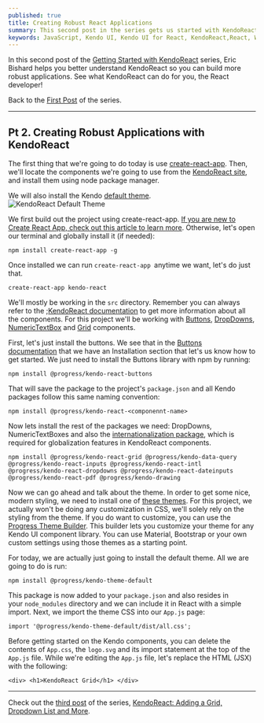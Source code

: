 ```yaml
---
published: true
title: Creating Robust React Applications
summary: This second post in the series gets us started with KendoReact and provides a better understanding of how to build robust applications in React.
keywords: JavaScript, Kendo UI, Kendo UI for React, KendoReact,React, Web Development
---
```


In this second post of the [Getting Started with KendoReact](https://www.telerik.com/blogs/kendo-react-getting-started-blog-series) series, Eric Bishard helps you better understand KendoReact so you can build more robust applications. See what KendoReact can do for you, the React developer!

Back to the [First Post](https://www.telerik.com/blogs/kendoreact-what-can-it-do-for-you) of the series.

* * *

## Pt 2\. Creating Robust Applications with KendoReact

The first thing that we're going to do today is use [create-react-app](https://github.com/facebook/create-react-app). Then, we'll locate the components we're going to use from the [KendoReact site](https://www.telerik.com/kendo-react-ui/components), and install them using node package manager.

We will also install the Kendo [default theme](https://www.telerik.com/kendo-react-ui/components/styling/theme-default/).  
![KendoReact Default Theme](https://d585tldpucybw.cloudfront.net/sfimages/default-source/default-album/default-themea5f7c40fb19a4cfbbfdd4ab5bbade752.png?sfvrsn=fd2e954c_1 "KendoReact Default Theme")

We first build out the project using create-react-app. [If you are new to Create React App, check out this article to learn more](https://www.telerik.com/blogs/hello-create-react-app-2). Otherwise, let's open our terminal and globally install it (if needed):

    npm install create-react-app -g

Once installed we can run `create-react-app `anytime we want, let's do just that.

    create-react-app kendo-react

We'll mostly be working in the `src` directory. Remember you can always refer to the ;[KendoReact documentation](https://www.telerik.com/kendo-react-ui/components/) to get more information about all the components. For this project we'll be working with [Buttons](https://www.telerik.com/kendo-react-ui/components/buttons/), [DropDowns](https://www.telerik.com/kendo-react-ui/components/dropdowns/), [NumericTextBox](https://www.telerik.com/kendo-react-ui/components/inputs/numerictextbox/) and [Grid](https://www.telerik.com/kendo-react-ui/components/grid/) components.

First, let's just install the buttons. We see that in the [Buttons documentation](https://www.telerik.com/kendo-react-ui/components/buttons/#toc-installation) that we have an Installation section that let's us know how to get started. We just need to install the Buttons library with npm by running:

    npm install @progress/kendo-react-buttons

That will save the package to the project's `package.json` and all Kendo packages follow this same naming convention:

    npm install @progress/kendo-react-<componennt-name>

Now lets install the rest of the packages we need: DropDowns, NumericTextBoxes and also the [internationalization package](https://www.telerik.com/kendo-react-ui/components/globalization/i18n/), which is required for globalization features in KendoReact components.

    npm install @progress/kendo-react-grid @progress/kendo-data-query @progress/kendo-react-inputs @progress/kendo-react-intl @progress/kendo-react-dropdowns @progress/kendo-react-dateinputs @progress/kendo-react-pdf @progress/kendo-drawing

Now we can go ahead and talk about the theme. In order to get some nice, modern styling, we need to install one of [these themes](https://www.telerik.com/kendo-react-ui/components/styling/). For this project, we actually won't be doing any customization in CSS, we'll solely rely on the styling from the theme. If you do want to customize, you can use the [Progress Theme Builder](https://themebuilder.telerik.com/). This builder lets you customize your theme for any Kendo UI component library. You can use Material, Bootstrap or your own custom settings using those themes as a starting point.  

For today, we are actually just going to install the default theme. All we are going to do is run:

    npm install @progress/kendo-theme-default

This package is now added to your `package.json` and also resides in your `node_modules` directory and we can include it in React with a simple import. Next, we import the theme CSS into our `App.js` page:

    import '@progress/kendo-theme-default/dist/all.css';

Before getting started on the Kendo components, you can delete the contents of `App.css`, the `logo.svg` and its import statement at the top of the `App.js` file. While we're editing the `App.js` file, let's replace the HTML (JSX) with the following:

    <div> <h1>KendoReact Grid</h1> </div>

* * *

Check out the [](https://www.telerik.com/blogs/kendoreact-creating-robust-react-applications)[third post](https://www.telerik.com/blogs/kendoreact-adding-a-grid-dropdown-list-and-more) of the series, [KendoReact: Adding a Grid, Dropdown List and More](https://www.telerik.com/blogs/kendoreact-adding-a-grid-dropdown-list-and-more).